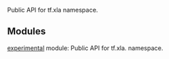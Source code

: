 Public API for tf.xla namespace.
## Modules
[experimental](https://tensorflow.google.cn/api_docs/python/tf/compat/v2/xla/experimental) module: Public API for tf.xla. namespace.

